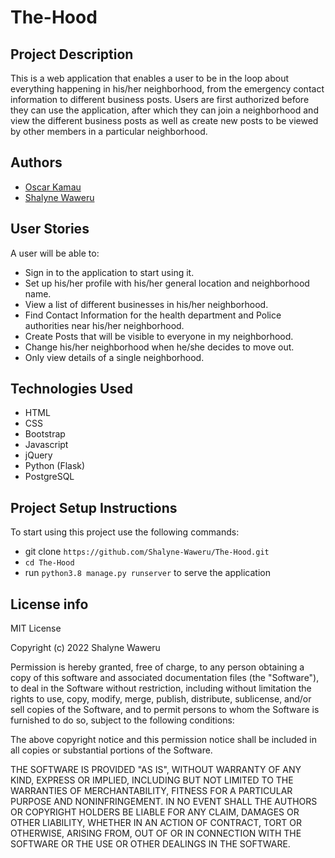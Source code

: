# The-Hood

## Project Description
This is a web application that enables a user to be in the loop about everything happening in his/her neighborhood, from the emergency contact information to different business posts. Users are first authorized before they can use the application, after which they can join a neighborhood and view the different business posts as well as create new posts to be viewed by other members in a particular neighborhood.

## Authors
- [Oscar Kamau](https://github.com/KamauDev-maker)
- [Shalyne Waweru](https://github.com/Shalyne-Waweru)

## User Stories
A user will be able to:

- Sign in to the application to start using it.
- Set up his/her profile with his/her general location and neighborhood name.
- View a list of different businesses in his/her neighborhood.
- Find Contact Information for the health department and Police authorities near his/her neighborhood.
- Create Posts that will be visible to everyone in my neighborhood.
- Change his/her neighborhood when he/she decides to move out.
- Only view details of a single neighborhood.

## Technologies Used
- HTML
- CSS
- Bootstrap
- Javascript
- jQuery
- Python (Flask)
- PostgreSQL

## Project Setup Instructions

To start using this project use the following commands:

- git clone `https://github.com/Shalyne-Waweru/The-Hood.git`
- `cd The-Hood`
- run `python3.8 manage.py runserver` to serve the application

## License info
MIT License

Copyright (c) 2022 Shalyne Waweru

Permission is hereby granted, free of charge, to any person obtaining a copy
of this software and associated documentation files (the "Software"), to deal
in the Software without restriction, including without limitation the rights
to use, copy, modify, merge, publish, distribute, sublicense, and/or sell
copies of the Software, and to permit persons to whom the Software is
furnished to do so, subject to the following conditions:

The above copyright notice and this permission notice shall be included in all
copies or substantial portions of the Software.

THE SOFTWARE IS PROVIDED "AS IS", WITHOUT WARRANTY OF ANY KIND, EXPRESS OR
IMPLIED, INCLUDING BUT NOT LIMITED TO THE WARRANTIES OF MERCHANTABILITY,
FITNESS FOR A PARTICULAR PURPOSE AND NONINFRINGEMENT. IN NO EVENT SHALL THE
AUTHORS OR COPYRIGHT HOLDERS BE LIABLE FOR ANY CLAIM, DAMAGES OR OTHER
LIABILITY, WHETHER IN AN ACTION OF CONTRACT, TORT OR OTHERWISE, ARISING FROM,
OUT OF OR IN CONNECTION WITH THE SOFTWARE OR THE USE OR OTHER DEALINGS IN THE
SOFTWARE.
